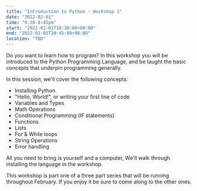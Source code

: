```yaml
---
title: "Introduction to Python - Workshop 1"
date: "2022-02-01"
time: "6:30-8:45pm"
start: "2022-02-01T18:30:00+00:00"
end: "2022-02-01T20:45:00+00:00"
location: "TBD"
---
```


Do you want to learn how to program? In this workshop you will be introduced to the Python Programming Language, and be taught the basic concepts that underpin programming generally.

In this session, we'll cover the following concepts:
 - Installing Python.
 - "Hello, World!", or writing your first line of code
 - Variables and Types
 - Math Operations
 - Conditional Programming (IF statements)
 - Functions
 - Lists
 - For & While loops
 - String Operations
 - Error handling

All you need to bring is yourself and a computer, We'll walk through installing the language in the workshop.

This workshop is part one of a three part series that will be running throughout February. If you enjoy it be sure to come along to the other ones.